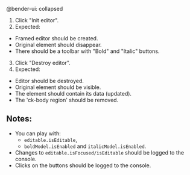 @bender-ui: collapsed

1. Click "Init editor".
2. Expected:
  * Framed editor should be created.
  * Original element should disappear.
  * There should be a toolbar with "Bold" and "Italic" buttons.
3. Click "Destroy editor".
4. Expected:
  * Editor should be destroyed.
  * Original element should be visible.
  * The element should contain its data (updated).
  * The 'ck-body region' should be removed.

## Notes:

* You can play with:
  * `editable.isEditable`,
  * `boldModel.isEnabled` and `italicModel.isEnabled`.
* Changes to `editable.isFocused/isEditable` should be logged to the console.
* Clicks on the buttons should be logged to the console.

